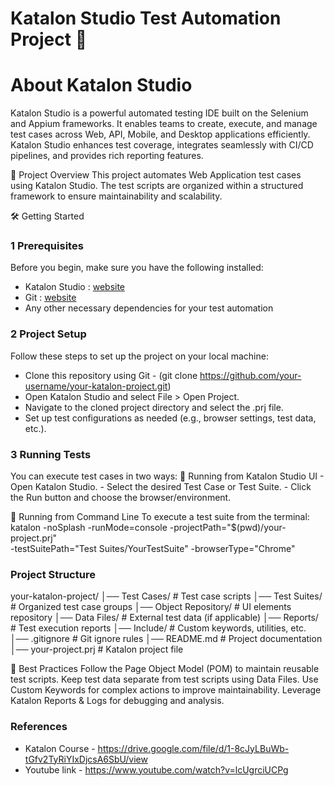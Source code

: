 # Katalon Studio Test Automation Project 🚀

# About Katalon Studio
Katalon Studio is a powerful automated testing IDE built on the Selenium and Appium frameworks. It enables teams to create, execute, and manage test cases across Web, API, Mobile, and Desktop applications efficiently. 
Katalon Studio enhances test coverage, integrates seamlessly with CI/CD pipelines, and provides rich reporting features.

📌 Project Overview
This project automates Web Application test cases using Katalon Studio. The test scripts are organized within a structured framework to ensure maintainability and scalability.

🛠️ Getting Started
### 1️ Prerequisites
Before you begin, make sure you have the following installed:
- Katalon Studio : [website](https://katalon.com/)
- Git : [website](https://git-scm.com/downloads)
- Any other necessary dependencies for your test automation

### 2️ Project Setup
Follow these steps to set up the project on your local machine:
- Clone this repository using Git - (git clone https://github.com/your-username/your-katalon-project.git)
- Open Katalon Studio and select File > Open Project.
- Navigate to the cloned project directory and select the .prj file.
- Set up test configurations as needed (e.g., browser settings, test data, etc.).

 ### 3 Running Tests
 You can execute test cases in two ways:
🔹 Running from Katalon Studio UI
 	- Open Katalon Studio.
	- Select the desired Test Case or Test Suite.
	- Click the Run button and choose the browser/environment.
	
🔹 Running from Command Line
To execute a test suite from the terminal:
katalon -noSplash -runMode=console -projectPath="$(pwd)/your-project.prj" \
-testSuitePath="Test Suites/YourTestSuite" -browserType="Chrome"

### Project Structure
your-katalon-project/
│── Test Cases/           # Test case scripts
│── Test Suites/          # Organized test case groups
│── Object Repository/    # UI elements repository
│── Data Files/           # External test data (if applicable)
│── Reports/              # Test execution reports
│── Include/              # Custom keywords, utilities, etc.
│── .gitignore            # Git ignore rules
│── README.md             # Project documentation
│── your-project.prj      # Katalon project file

📌 Best Practices
Follow the Page Object Model (POM) to maintain reusable test scripts.
Keep test data separate from test scripts using Data Files.
Use Custom Keywords for complex actions to improve maintainability.
Leverage Katalon Reports & Logs for debugging and analysis.

### References
- Katalon Course - https://drive.google.com/file/d/1-8cJyLBuWb-tGfv2TyRiYIxDjcsA6SbU/view
- Youtube link - https://www.youtube.com/watch?v=lcUgrciUCPg


  
